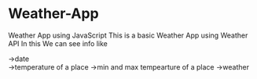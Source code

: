 # Weather-App
Weather App using JavaScript
This is a basic Weather App using Weather API
In this We can see info like
  
  ->date  
  ->temperature of a place
  ->min and max tempearture of a place
  ->weather
  
